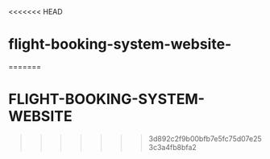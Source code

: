 <<<<<<< HEAD
# flight-booking-system-website-
=======
# FLIGHT-BOOKING-SYSTEM-WEBSITE
>>>>>>> 3d892c2f9b00bfb7e5fc75d07e253c3a4fb8bfa2
